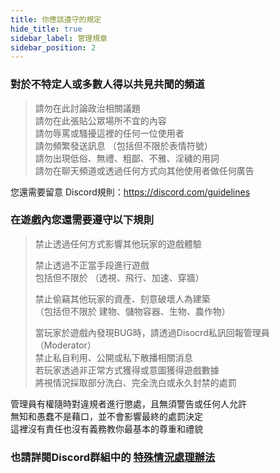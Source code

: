 ```yaml
---
title: 你應該遵守的規定
hide_title: true
sidebar_label: 管理規章
sidebar_position: 2
---
```


### 對於不特定人或多數人得以共見共聞的頻道
> 請勿在此討論政治相關議題  
> 請勿在此張貼公眾場所不宜的內容  
> 請勿辱罵或騷擾這裡的任何一位使用者  
> 請勿頻繁發送訊息 （包括但不限於表情符號）  
> 請勿出現低俗、無禮、粗鄙、不雅、淫穢的用詞  
> 請勿在聊天頻道或透過任何方式向其他使用者做任何廣告  

您還需要留意 Discord規則：https://discord.com/guidelines

### 在遊戲內您還需要遵守以下規則
> 禁止透過任何方式影響其他玩家的遊戲體驗
> 
> 禁止透過不正當手段進行遊戲  
> 包括但不限於 （透視、飛行、加速、穿牆）
> 
> 禁止偷竊其他玩家的資產、刻意破壞人為建築  
> （包括但不限於 建物、儲物容器、生物、農作物）
> 
> 當玩家於遊戲內發現BUG時，請透過Disocrd私訊回報管理員（Moderator）  
> 禁止私自利用、公開或私下散播相關消息  
> 若玩家透過非正常方式獲得或意圖獲得遊戲數據  
> 將視情況採取部分洗白、完全洗白或永久封禁的處罰

管理員有權隨時對違規者進行懲處，且無須警告或任何人允許  
無知和愚蠢不是藉口，並不會影響最終的處罰決定  
這裡沒有責任也沒有義務教你最基本的尊重和禮貌

### 也請詳閱Discord群組中的 [特殊情況處理辦法](https://discord.com/channels/410923530805575681/1286974054447845459)